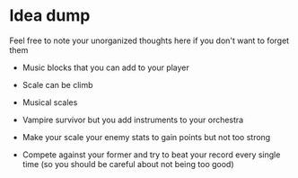 # Idea dump

Feel free to note your unorganized thoughts here if you don't want to forget them

- Music blocks that you can add to your player

- Scale can be climb
- Musical scales

- Vampire survivor but you add instruments to your orchestra
- Make your scale your enemy stats to gain points but not too strong
- Compete against your former and try to beat your record every single time (so you should be careful about not being too good)